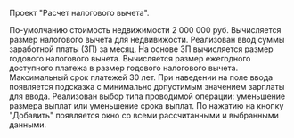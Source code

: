 Проект "Расчет налогового вычета".

По-умолчанию стоимость недвижимости 2 000 000 руб.
Вычисляется размер налогового вычета для недвивижости.
Реализован ввод суммы заработной платы (ЗП) за месяц.
На основе ЗП вычисляется размер годового налогового вычета.
Вычисляется размер ежегодного доступного платежа в размер годового налогового вычета.
Максимальный срок платежей 30 лет.
При наведении на поле ввода появляется подсказка с минимально допустимым значением зарплаты для ввода.
Реализован выбор типа проводимой операции: уменьшение размера выплат или уменьшение срока выплат.
По нажатию на кнопку "Добавить" появляется окно со всеми рассчитанными и выбранными данными.
